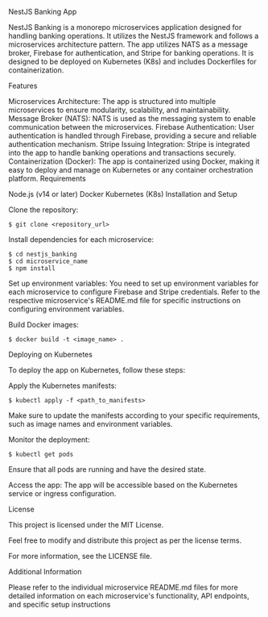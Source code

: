 NestJS Banking App

NestJS Banking is a monorepo microservices application designed for handling banking operations. It utilizes the NestJS framework and follows a microservices architecture pattern. The app utilizes NATS as a message broker, Firebase for authentication, and Stripe for banking operations. It is designed to be deployed on Kubernetes (K8s) and includes Dockerfiles for containerization.

Features

Microservices Architecture: The app is structured into multiple microservices to ensure modularity, scalability, and maintainability.
Message Broker (NATS): NATS is used as the messaging system to enable communication between the microservices.
Firebase Authentication: User authentication is handled through Firebase, providing a secure and reliable authentication mechanism.
Stripe Issuing Integration: Stripe is integrated into the app to handle banking operations and transactions securely.
Containerization (Docker): The app is containerized using Docker, making it easy to deploy and manage on Kubernetes or any container orchestration platform.
Requirements

Node.js (v14 or later)
Docker
Kubernetes (K8s)
Installation and Setup

Clone the repository:
```
$ git clone <repository_url>
```
Install dependencies for each microservice:
```
$ cd nestjs_banking
$ cd microservice_name
$ npm install
```
Set up environment variables:
You need to set up environment variables for each microservice to configure Firebase and Stripe credentials. Refer to the respective microservice's README.md file for specific instructions on configuring environment variables.

Build Docker images:
```
$ docker build -t <image_name> .
```
Deploying on Kubernetes

To deploy the app on Kubernetes, follow these steps:

Apply the Kubernetes manifests:
```
$ kubectl apply -f <path_to_manifests>
```
Make sure to update the manifests according to your specific requirements, such as image names and environment variables.

Monitor the deployment:
```
$ kubectl get pods
```
Ensure that all pods are running and have the desired state.

Access the app:
The app will be accessible based on the Kubernetes service or ingress configuration.

License

This project is licensed under the MIT License.

Feel free to modify and distribute this project as per the license terms.

For more information, see the LICENSE file.

Additional Information

Please refer to the individual microservice README.md files for more detailed information on each microservice's functionality, API endpoints, and specific setup instructions